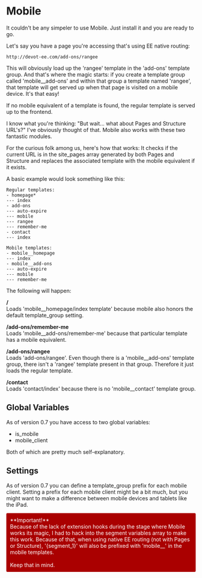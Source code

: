 # Mobile

It couldn't be any simpeler to use Mobile. Just install it and you are ready to go.

Let's say you have a page you're accessing that's using EE native routing:

    http://devot-ee.com/add-ons/rangee

This will obviously load up the 'rangee' template in the 'add-ons' template group. And that's where the magic starts: if you create a template group called 'mobile__add-ons' and within that group a template named 'rangee', that template will get served up when that page is visited on a mobile device. It's that easy!

If no mobile equivalent of a template is found, the regular template is served up to the frontend.

I know what you're thinking: "But wait... what about Pages and Structure URL's?" I've obviously thought of that. Mobile also works with these two fantastic modules.

For the curious folk among us, here's how that works: It checks if the current URL is in the site\_pages array generated by both Pages and Structure and replaces the associated template with the mobile equivalent if it exists.

A basic example would look something like this:

    Regular templates:
    - homepage*
    --- index
    - add-ons
    --- auto-expire
    --- mobile
    --- rangee
    --- remember-me
    - contact
    --- index

    Mobile templates:
    - mobile__homepage
    --- index
    - mobile__add-ons
    --- auto-expire
    --- mobile
    --- remember-me

The following will happen:

**/**<br />Loads 'mobile__homepage/index template' because mobile also honors the default template\_group setting.

**/add-ons/remember-me**<br />Loads 'mobile__add-ons/remember-me' because that particular template has a mobile equivalent.

**/add-ons/rangee**<br />Loads 'add-ons/rangee'. Even though there is a 'mobile__add-ons' template group, there isn't a 'rangee' template present in that group. Therefore it just loads the regular template.

**/contact**<br />Loads 'contact/index' because there is no 'mobile__contact' template group.

## Global Variables

As of version 0.7 you have access to two global variables:

* is_mobile
* mobile_client

Both of which are pretty much self-explanatory.

## Settings

As of version 0.7 you can define a template_group prefix for each mobile client. Setting a prefix for each mobile client might be a bit much, but you might want to make a difference between mobile devices and tablets like the iPad.


<p style="background-color:#a00;color:#fff;padding:10px;border-radius:3px;">**Important!**<br/>Because of the lack of extension hooks during the stage where Mobile works its magic, I had to hack into the segment variables array to make this work. Because of that, when using native EE routing (not with Pages or Structure), '&#123;segment_1&#125;' will also be prefixed with 'mobile__' in the mobile templates.<br /><br />Keep that in mind.</p>